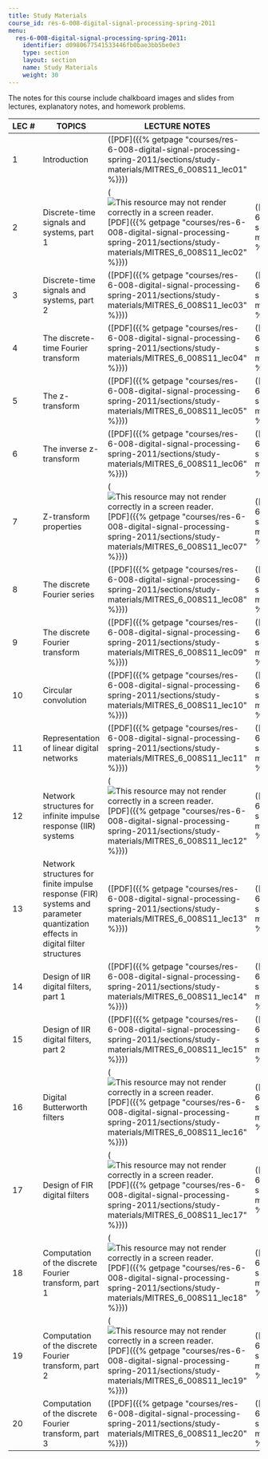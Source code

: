 ```yaml
---
title: Study Materials
course_id: res-6-008-digital-signal-processing-spring-2011
menu:
  res-6-008-digital-signal-processing-spring-2011:
    identifier: d0980677541533446fb0bae3bb5be0e3
    type: section
    layout: section
    name: Study Materials
    weight: 30
---
```

The notes for this course include chalkboard images and slides from lectures, explanatory notes, and homework problems.

| LEC # | TOPICS | LECTURE NOTES | PROBLEM SOLUTIONS |
| --- | --- | --- | --- |
| 1 | Introduction | ([PDF]({{% getpage "courses/res-6-008-digital-signal-processing-spring-2011/sections/study-materials/MITRES_6_008S11_lec01" %}})) |   |
| 2 | Discrete-time signals and systems, part 1 | (![This resource may not render correctly in a screen reader.](/images/inacessible.gif)[PDF]({{% getpage "courses/res-6-008-digital-signal-processing-spring-2011/sections/study-materials/MITRES_6_008S11_lec02" %}})) | ([PDF]({{% getpage "courses/res-6-008-digital-signal-processing-spring-2011/sections/study-materials/MITRES_6_008S11_sol02" %}})) |
| 3 | Discrete-time signals and systems, part 2 | ([PDF]({{% getpage "courses/res-6-008-digital-signal-processing-spring-2011/sections/study-materials/MITRES_6_008S11_lec03" %}})) | ([PDF]({{% getpage "courses/res-6-008-digital-signal-processing-spring-2011/sections/study-materials/MITRES_6_008S11_sol03" %}})) |
| 4 | The discrete-time Fourier transform | ([PDF]({{% getpage "courses/res-6-008-digital-signal-processing-spring-2011/sections/study-materials/MITRES_6_008S11_lec04" %}})) | ([PDF]({{% getpage "courses/res-6-008-digital-signal-processing-spring-2011/sections/study-materials/MITRES_6_008S11_sol04" %}})) |
| 5 | The z-transform | ([PDF]({{% getpage "courses/res-6-008-digital-signal-processing-spring-2011/sections/study-materials/MITRES_6_008S11_lec05" %}})) | ([PDF]({{% getpage "courses/res-6-008-digital-signal-processing-spring-2011/sections/study-materials/MITRES_6_008S11_sol05" %}})) |
| 6 | The inverse z-transform | ([PDF]({{% getpage "courses/res-6-008-digital-signal-processing-spring-2011/sections/study-materials/MITRES_6_008S11_lec06" %}})) | ([PDF]({{% getpage "courses/res-6-008-digital-signal-processing-spring-2011/sections/study-materials/MITRES_6_008S11_sol06" %}})) |
| 7 | Z-transform properties | (![This resource may not render correctly in a screen reader.](/images/inacessible.gif)[PDF]({{% getpage "courses/res-6-008-digital-signal-processing-spring-2011/sections/study-materials/MITRES_6_008S11_lec07" %}})) | ([PDF]({{% getpage "courses/res-6-008-digital-signal-processing-spring-2011/sections/study-materials/MITRES_6_008S11_sol07" %}})) |
| 8 | The discrete Fourier series | ([PDF]({{% getpage "courses/res-6-008-digital-signal-processing-spring-2011/sections/study-materials/MITRES_6_008S11_lec08" %}})) | ([PDF]({{% getpage "courses/res-6-008-digital-signal-processing-spring-2011/sections/study-materials/MITRES_6_008S11_sol08" %}})) |
| 9 | The discrete Fourier transform | ([PDF]({{% getpage "courses/res-6-008-digital-signal-processing-spring-2011/sections/study-materials/MITRES_6_008S11_lec09" %}})) | ([PDF]({{% getpage "courses/res-6-008-digital-signal-processing-spring-2011/sections/study-materials/MITRES_6_008S11_sol09" %}})) |
| 10 | Circular convolution | ([PDF]({{% getpage "courses/res-6-008-digital-signal-processing-spring-2011/sections/study-materials/MITRES_6_008S11_lec10" %}})) | ([PDF]({{% getpage "courses/res-6-008-digital-signal-processing-spring-2011/sections/study-materials/MITRES_6_008S11_sol10" %}})) |
| 11 | Representation of linear digital networks | ([PDF]({{% getpage "courses/res-6-008-digital-signal-processing-spring-2011/sections/study-materials/MITRES_6_008S11_lec11" %}})) | ([PDF]({{% getpage "courses/res-6-008-digital-signal-processing-spring-2011/sections/study-materials/MITRES_6_008S11_sol11" %}})) |
| 12 | Network structures for infinite impulse response (IIR) systems | (![This resource may not render correctly in a screen reader.](/images/inacessible.gif)[PDF]({{% getpage "courses/res-6-008-digital-signal-processing-spring-2011/sections/study-materials/MITRES_6_008S11_lec12" %}})) | ([PDF]({{% getpage "courses/res-6-008-digital-signal-processing-spring-2011/sections/study-materials/MITRES_6_008S11_sol12" %}})) |
| 13 | Network structures for finite impulse response (FIR) systems and parameter quantization effects in digital filter structures | ([PDF]({{% getpage "courses/res-6-008-digital-signal-processing-spring-2011/sections/study-materials/MITRES_6_008S11_lec13" %}})) | ([PDF]({{% getpage "courses/res-6-008-digital-signal-processing-spring-2011/sections/study-materials/MITRES_6_008S11_sol13" %}})) |
| 14 | Design of IIR digital filters, part 1 | ([PDF]({{% getpage "courses/res-6-008-digital-signal-processing-spring-2011/sections/study-materials/MITRES_6_008S11_lec14" %}})) | ([PDF]({{% getpage "courses/res-6-008-digital-signal-processing-spring-2011/sections/study-materials/MITRES_6_008S11_sol14" %}})) |
| 15 | Design of IIR digital filters, part 2 | ([PDF]({{% getpage "courses/res-6-008-digital-signal-processing-spring-2011/sections/study-materials/MITRES_6_008S11_lec15" %}})) | ([PDF]({{% getpage "courses/res-6-008-digital-signal-processing-spring-2011/sections/study-materials/MITRES_6_008S11_sol15" %}})) |
| 16 | Digital Butterworth filters | (![This resource may not render correctly in a screen reader.](/images/inacessible.gif)[PDF]({{% getpage "courses/res-6-008-digital-signal-processing-spring-2011/sections/study-materials/MITRES_6_008S11_lec16" %}})) | ([PDF]({{% getpage "courses/res-6-008-digital-signal-processing-spring-2011/sections/study-materials/MITRES_6_008S11_sol16" %}})) |
| 17 | Design of FIR digital filters | (![This resource may not render correctly in a screen reader.](/images/inacessible.gif)[PDF]({{% getpage "courses/res-6-008-digital-signal-processing-spring-2011/sections/study-materials/MITRES_6_008S11_lec17" %}})) | ([PDF]({{% getpage "courses/res-6-008-digital-signal-processing-spring-2011/sections/study-materials/MITRES_6_008S11_sol17" %}})) |
| 18 | Computation of the discrete Fourier transform, part 1 | (![This resource may not render correctly in a screen reader.](/images/inacessible.gif)[PDF]({{% getpage "courses/res-6-008-digital-signal-processing-spring-2011/sections/study-materials/MITRES_6_008S11_lec18" %}})) | ([PDF]({{% getpage "courses/res-6-008-digital-signal-processing-spring-2011/sections/study-materials/MITRES_6_008S11_sol18" %}})) |
| 19 | Computation of the discrete Fourier transform, part 2 | (![This resource may not render correctly in a screen reader.](/images/inacessible.gif)[PDF]({{% getpage "courses/res-6-008-digital-signal-processing-spring-2011/sections/study-materials/MITRES_6_008S11_lec19" %}})) | ([PDF]({{% getpage "courses/res-6-008-digital-signal-processing-spring-2011/sections/study-materials/MITRES_6_008S11_sol19" %}})) |
| 20 | Computation of the discrete Fourier transform, part 3 | ([PDF]({{% getpage "courses/res-6-008-digital-signal-processing-spring-2011/sections/study-materials/MITRES_6_008S11_lec20" %}})) | ([PDF]({{% getpage "courses/res-6-008-digital-signal-processing-spring-2011/sections/study-materials/MITRES_6_008S11_sol20" %}}))